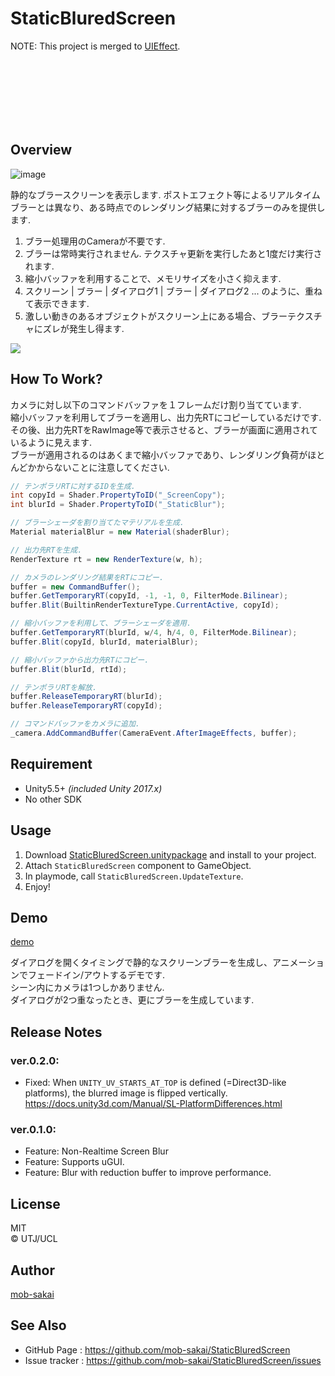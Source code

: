 StaticBluredScreen
===

NOTE: This project is merged to [UIEffect](https://github.com/mob-sakai/UIEffect).

<br>
<br>
<br>
<br>
<br>
<br>

## Overview

![image](https://user-images.githubusercontent.com/12690315/33933482-3238bd34-e039-11e7-864c-bb22f8be9e5e.png)

静的なブラースクリーンを表示します.
ポストエフェクト等によるリアルタイムブラーとは異なり、ある時点でのレンダリング結果に対するブラーのみを提供します.

1. ブラー処理用のCameraが不要です.
2. ブラーは常時実行されません. テクスチャ更新を実行したあと1度だけ実行されます.
3. 縮小バッファを利用することで、メモリサイズを小さく抑えます.
4. スクリーン | ブラー | ダイアログ1 | ブラー | ダイアログ2 ... のように、重ねて表示できます.
5. 激しい動きのあるオブジェクトがスクリーン上にある場合、ブラーテクスチャにズレが発生し得ます.

![](https://user-images.githubusercontent.com/12690315/33972462-5c8d1d04-e0c1-11e7-8e04-a8089a208f0d.gif)




## How To Work?

カメラに対し以下のコマンドバッファを１フレームだけ割り当てています.  
縮小バッファを利用してブラーを適用し、出力先RTにコピーしているだけです.  
その後、出力先RTをRawImage等で表示させると、ブラーが画面に適用されているように見えます.  
ブラーが適用されるのはあくまで縮小バッファであり、レンダリング負荷がほとんどかからないことに注意してください.

```cs
// テンポラリRTに対するIDを生成.
int copyId = Shader.PropertyToID("_ScreenCopy");
int blurId = Shader.PropertyToID("_StaticBlur");

// ブラーシェーダを割り当てたマテリアルを生成.
Material materialBlur = new Material(shaderBlur);

// 出力先RTを生成.
RenderTexture rt = new RenderTexture(w, h);

// カメラのレンダリング結果をRTにコピー.
buffer = new CommandBuffer();
buffer.GetTemporaryRT(copyId, -1, -1, 0, FilterMode.Bilinear);
buffer.Blit(BuiltinRenderTextureType.CurrentActive, copyId);

// 縮小バッファを利用して、ブラーシェーダを適用.
buffer.GetTemporaryRT(blurId, w/4, h/4, 0, FilterMode.Bilinear);
buffer.Blit(copyId, blurId, materialBlur);

// 縮小バッファから出力先RTにコピー.
buffer.Blit(blurId, rtId);

// テンポラリRTを解放.
buffer.ReleaseTemporaryRT(blurId);
buffer.ReleaseTemporaryRT(copyId);

// コマンドバッファをカメラに追加.
_camera.AddCommandBuffer(CameraEvent.AfterImageEffects, buffer);
```




## Requirement

* Unity5.5+ *(included Unity 2017.x)*
* No other SDK




## Usage

1. Download [StaticBluredScreen.unitypackage](https://github.com/mob-sakai/StaticBluredScreen/raw/master/StaticBluredScreen.unitypackage) and install to your project.
1. Attach `StaticBluredScreen` component to GameObject.
1. In playmode, call `StaticBluredScreen.UpdateTexture`.
1. Enjoy!




## Demo

[demo](https://developer.cloud.unity3d.com/share/-kw9dNzDxX/webgl/)

ダイアログを開くタイミングで静的なスクリーンブラーを生成し、アニメーションでフェードイン/アウトするデモです.  
シーン内にカメラは1つしかありません.  
ダイアログが2つ重なったとき、更にブラーを生成しています.



## Release Notes

### ver.0.2.0:

* Fixed: When `UNITY_UV_STARTS_AT_TOP` is defined (=Direct3D-like platforms), the blurred image is flipped vertically.  
https://docs.unity3d.com/Manual/SL-PlatformDifferences.html

### ver.0.1.0:

* Feature: Non-Realtime Screen Blur
* Feature: Supports uGUI.
* Feature: Blur with reduction buffer to improve performance.




## License

MIT  
© UTJ/UCL


## Author

[mob-sakai](https://github.com/mob-sakai)




## See Also

* GitHub Page : https://github.com/mob-sakai/StaticBluredScreen
* Issue tracker : https://github.com/mob-sakai/StaticBluredScreen/issues
